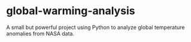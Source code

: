 # global-warming-analysis
A small but powerful project using Python to analyze global temperature anomalies from NASA data.
